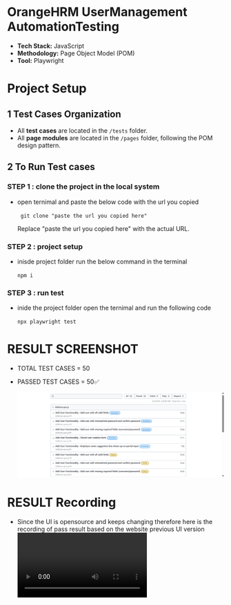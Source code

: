 # OrangeHRM UserManagement AutomationTesting

- **Tech Stack:** JavaScript
- **Methodology:** Page Object Model (POM)
- **Tool:** Playwright

# Project Setup

## 1 Test Cases Organization

- All **test cases** are located in the `/tests` folder.
- All **page modules** are located in the `/pages` folder, following the POM design pattern.

## 2 To Run Test cases

### STEP 1 : clone the project in the local system

- open ternimal and paste the below code with the url you copied

  ` git clone "paste the url you copied here"`

  Replace "paste the url you copied here" with the actual URL.

### STEP 2 : project setup

- inisde project folder run the below command in the terminal

  `npm i`

### STEP 3 : run test

- inide the project folder open the ternimal and run the following code

  `npx playwright test`

# RESULT SCREENSHOT

- TOTAL TEST CASES = 50
- PASSED TEST CASES = 50✅

  ![alt text](./resultScreenshot/result.png)

# RESULT Recording

- Since the UI is opensource and keeps changing therefore here is the recording of pass result based on the website previous UI version
  <video controls src="resultScreenshot/ResultRecording.mp4" title="Title"></video>
